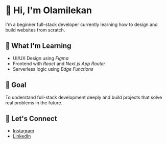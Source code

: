 # 👋 Hi, I'm Olamilekan

I'm a beginner full-stack developer currently learning how to design and build websites from scratch.

## 🧠 What I'm Learning
- UI/UX Design using *Figma*
- Frontend with *React* and *Next.js App Router*
- Serverless logic using *Edge Functions*

## 🎯 Goal
To understand full-stack development deeply and build projects that solve real problems in the future.

## 🔗 Let's Connect
- [Instagram](https://www.instagram.com/olami_0907?igsh=MWt0cm01N3V4N3VvMw==)
- [LinkedIn](https://www.linkedin.com/in/olamilekan-olanipekun-19b169312)
